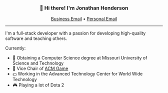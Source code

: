 <div align="center">
  <h3>👋 Hi there! I'm Jonathan Henderson</h3>
  <p>
    <a href="mailto:officialjawbone999@gmail.com">Business Email</a> •
    <a href="mailto:jkhenderson999@gmail.com">Personal Email</a>
  </p>
</div>

---

I'm a full-stack developer with a passion for developing high-quality software and teaching others.

Currently:
- 🏫 Obtaining a Computer Science degree at Missouri University of Science and Technology
- 🤖 Vice Chair of [ACM Game](https://game.mstacm.org)
- 💵 Working in the Advanced Technology Center for World Wide Technology
- 🎮 Playing a lot of Dota 2